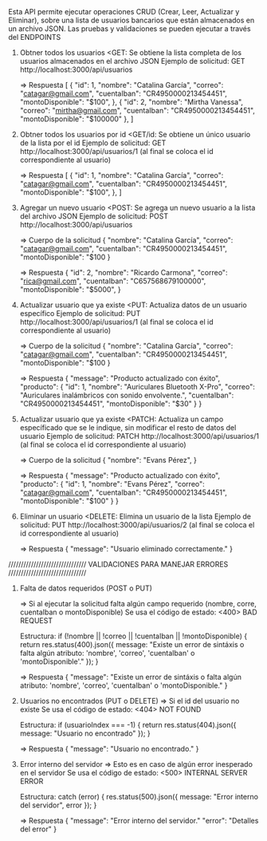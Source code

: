 <FUNCIONAMIENTO DE LA API>
Esta API permite ejecutar operaciones CRUD (Crear, Leer, Actualizar y Eliminar), sobre una lista de usuarios bancarios que están almacenados en un archivo JSON. 
Las pruebas y validaciones se pueden ejecutar a través del <POSTMAN


ENDPOINTS
1. Obtner todos los usuarios
    <GET: Se obtiene la lista completa de los usuarios almacenados en el archivo JSON
    Ejemplo de solicitud: GET http://localhost:3000/api/usuarios

    => Respuesta
    [
        {
            "id": 1,
            "nombre": "Catalina García",
            "correo": "catagar@gmail.com",
            "cuentaIban": "CR4950000213454451",
            "montoDisponible": "$100",
        },
        {
            "id": 2,
            "nombre": "Mirtha Vanessa",
            "correo": "mirtha@gmail.com",
            "cuentaIban": "CR4950000213454451",
            "montoDisponible": "$100000"
        },
    ]

2. Obtner todos los usuarios por id
    <GET/id: Se obtiene un único usuario de la lista por el id 
    Ejemplo de solicitud: GET http://localhost:3000/api/usuarios/1 
    (al final se coloca el id correspondiente al usuario)

    => Respuesta
    [
        {
            "id": 1,
            "nombre": "Catalina García",
            "correo": "catagar@gmail.com",
            "cuentaIban": "CR4950000213454451",
            "montoDisponible": "$100",
        },
    ]

3. Agregar un nuevo usuario
    <POST: Se agrega un nuevo usuario a la lista del archivo JSON
    Ejemplo de solicitud: POST http://localhost:3000/api/usuarios

    => Cuerpo de la solicitud
    {
        "nombre": "Catalina García",
        "correo": "catagar@gmail.com",
        "cuentaIban": "CR4950000213454451",
        "montoDisponible": "$100
    }

    => Respuesta
    {
        "id": 2,
        "nombre": "Ricardo Carmona",
        "correo": "rica@gmail.com",
        "cuentaIban": "C657568679100000",
        "montoDisponible": "$5000",
    }

4. Actualizar usuario que ya existe
    <PUT: Actualiza datos de un usuario específico
    Ejemplo de solicitud: PUT http://localhost:3000/api/usuarios/1 
    (al final se coloca el id correspondiente al usuario)

    => Cuerpo de la solicitud
    {
        "nombre": "Catalina García",
        "correo": "catagar@gmail.com",
        "cuentaIban": "CR4950000213454451",
        "montoDisponible": "$100
    }

    => Respuesta
    {
        "message": "Producto actualizado con éxito",
        "producto": {
            "id": 1,
            "nombre": "Auriculares Bluetooth X-Pro",
            "correo": "Auriculares inalámbricos con sonido envolvente.",
            "cuentaIban": "CR4950000213454451",
            "montoDisponible": "$30" <cantidadDisponible actualizada>
        }
    }

5. Actualizar usuario que ya existe
    <PATCH: Actualiza un campo específicado que se le indique, sin modificar el resto de datos del usuario
    Ejemplo de solicitud: PATCH http://localhost:3000/api/usuarios/1 
    (al final se coloca el id correspondiente al usuario)

    => Cuerpo de la solicitud
    {
        "nombre": "Evans Pérez",
    }

    => Respuesta
    {
        "message": "Producto actualizado con éxito",
        "producto": {
            "id": 1,
            "nombre": "Evans Pérez", <nombre actualizado>
            "correo": "catagar@gmail.com",
            "cuentaIban": "CR4950000213454451",
            "montoDisponible": "$100"
        }
    }

6. Eliminar un usuario
    <DELETE: Elimina un usuario de la lista
    Ejemplo de solicitud: PUT http://localhost:3000/api/usuarios/2 
    (al final se coloca el id correspondiente al usuario)

    => Respuesta
    {
    "message": "Usuario eliminado correctamente."
    }



/////////////////////////////// VALIDACIONES PARA MANEJAR ERRORES ///////////////////////////////

1. Falta de datos requeridos (POST o PUT)

    => Si al ejecutar la solicitud falta algún campo requerido (nombre, corre, cuentaIban o montoDisponible)
    Se usa el código de estado: <400> BAD REQUEST

    Estructura:
        if (!nombre || !correo || !cuentaIban || !montoDisponible) {
            return res.status(400).json({ message: "Existe un error de sintáxis o falta algún atributo: 'nombre', 'correo', 'cuentaIban' o 'montoDisponible'." });
        }

    => Respuesta
    {
        "message": "Existe un error de sintáxis o falta algún atributo: 'nombre', 'correo', 'cuentaIban' o 'montoDisponible."
    }

2. Usuarios no encontrados  (PUT o DELETE)
    => Si el id del usuario no existe 
    Se usa el código de estado: <404> NOT FOUND

    Estructura:
        if (usuarioIndex === -1) {
            return res.status(404).json({ message: "Usuario no encontrado" });
        }

    => Respuesta 
    {
        "message": "Usuario no encontrado."
    }

3. Error interno del servidor
    => Esto es en caso de algún error inesperado en el servidor
    Se usa el código de estado: <500> INTERNAL SERVER ERROR

    Estructura:
    catch (error) {
      res.status(500).json({ message: "Error interno del servidor", error });
    }

    => Respuesta 
    {
        "message": "Error interno del servidor."
        "error": "Detalles del error"
    }
